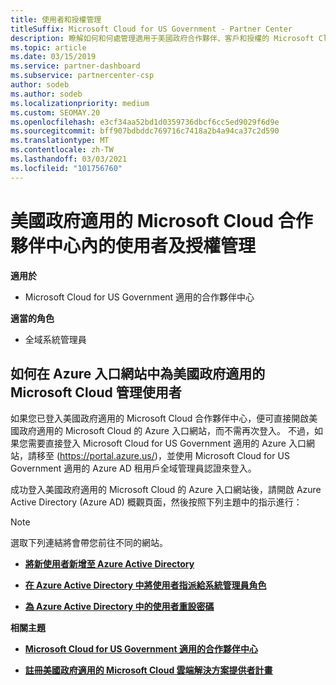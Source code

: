 ```yaml
---
title: 使用者和授權管理
titleSuffix: Microsoft Cloud for US Government - Partner Center
description: 瞭解如何和何處管理適用于美國政府合作夥伴、客戶和授權的 Microsoft Cloud 合作夥伴中心，以及密碼重設。
ms.topic: article
ms.date: 03/15/2019
ms.service: partner-dashboard
ms.subservice: partnercenter-csp
author: sodeb
ms.author: sodeb
ms.localizationpriority: medium
ms.custom: SEOMAY.20
ms.openlocfilehash: e3cf34aa52bd1d0359736dbcf6cc5ed9029f6d9e
ms.sourcegitcommit: bff907bdbddc769716c7418a2b4a94ca37c2d590
ms.translationtype: MT
ms.contentlocale: zh-TW
ms.lasthandoff: 03/03/2021
ms.locfileid: "101756760"
---
```

# <a name="user-and-license-management-in-partner-center-for-microsoft-cloud-for-us-government"></a>美國政府適用的 Microsoft Cloud 合作夥伴中心內的使用者及授權管理

**適用於**

- Microsoft Cloud for US Government 適用的合作夥伴中心

**適當的角色**

- 全域系統管理員

## <a name="how-to-manage-users-in-the-azure-portal-for-microsoft-cloud-for-us-government"></a>如何在 Azure 入口網站中為美國政府適用的 Microsoft Cloud 管理使用者

如果您已登入美國政府適用的 Microsoft Cloud 合作夥伴中心，便可直接開啟美國政府適用的 Microsoft Cloud 的 Azure 入口網站，而不需再次登入。 不過，如果您需要直接登入 Microsoft Cloud for US Government 適用的 Azure 入口網站，請移至 (https://portal.azure.us/)，並使用 Microsoft Cloud for US Government 適用的 Azure AD 租用戶全域管理員認證來登入。

成功登入美國政府適用的 Microsoft Cloud 的 Azure 入口網站後，請開啟 Azure Active Directory (Azure AD) 概觀頁面，然後按照下列主題中的指示進行：

> [!NOTE]  
> 選取下列連結將會帶您前往不同的網站。 

-  [**將新使用者新增至 Azure Active Directory**](/azure/active-directory/active-directory-users-create-azure-portal)

-  [**在 Azure Active Directory 中將使用者指派給系統管理員角色**](/azure/active-directory/active-directory-users-assign-role-azure-portal)

-  [**為 Azure Active Directory 中的使用者重設密碼**](/azure/active-directory/active-directory-users-reset-password-azure-portal)

**相關主題**

-  [**Microsoft Cloud for US Government 適用的合作夥伴中心**](partner-center-for-microsoft-us-govt-cloud.md)

-  [**註冊美國政府適用的 Microsoft Cloud 雲端解決方案提供者計畫**](enroll-in-csp-for-microsoft-us-govt-cloud.md)